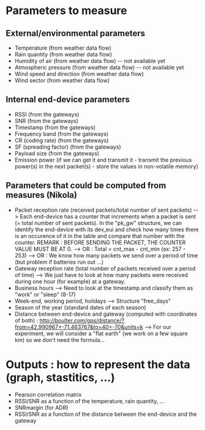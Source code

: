 # Parameters to measure

## External/environmental parameters

* Temperature (from weather data flow)
* Rain quantity (from weather data flow)
* Humidity of air (from weather data flow) -- not available yet
* Atmospheric pressure (from weather data flow) -- not available yet
* Wind speed and direction (from weather data flow)
* Wind sector (from weather data flow)


## Internal end-device parameters

* RSSI (from the gateways)
* SNR (from the gateways)
* Timestamp (from the gateways)
* Frequency band (from the gateways)
* CR (coding rate) (from the gateways)
* SF (spreading factor) (from the gateways)
* Payload size (from the gateways)
* Emission power (if we can get it and transmit it - transmit the previous power(s) in the next packet(s) - store the values in non-volatile memory)


## Parameters that could be computed from measures (Nikola)

* Packet reception rate (received packets/total number of sent packets) --> Each end-device has a counter that increments when a packet is sent (= total number of sent packets). In the "pk_gw" structure, we can identify the end-device with its dev_eui and check how many times there is an occurence of it in the table and compare that number with the counter. REMARK : BEFORE SENDING THE PACKET, THE COUNTER VALUE MUST BE AT 0.
--> OR : Total = cnt_max - cnt_min (ex: 257 - 253)
--> OR : We know how many packets we send over a period of time (but problem if batteries run out ...)
* Gateway reception rate (total number of packets received over a period of time) --> We just have to look at how many packets were received during one hour (for example) at a gateway.
* Business hours --> Need to look at the timestamp and classify them as "work" or "sleep" (8-17)
* Week-end, working period, holidays --> Structure "free_days"
* Season of the year (standard dates of each season)
* Distance between end-device and gateway (computed with coordinates of both) : http://boulter.com/gps/distance/?from=42.990967+-71.463767&to=40+-70&units=k --> For our experiment, we will consider a "flat earth" (we work on a few square km) so we don't need the formula...


# Outputs : how to represent the data (graph, stastitics, ...)

* Pearson correlation matrix
* RSSI/SNR as a function of the temperature, rain quantity, ...
* SNRmargin (for ADR)
* RSSI/SNR as a function of the distance between the end-device and the gateway

